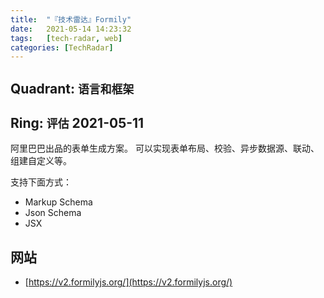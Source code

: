 ```yaml
---
title:  "『技术雷达』Formily"
date:   2021-05-14 14:23:32
tags:   [tech-radar, web]
categories: [TechRadar]
---
```


## Quadrant: `语言和框架`

## Ring: `评估` 2021-05-11

阿里巴巴出品的表单生成方案。 可以实现表单布局、校验、异步数据源、联动、组建自定义等。

支持下面方式：
- Markup Schema
- Json Schema
- JSX

## 网站

- [https://v2.formilyjs.org/](https://v2.formilyjs.org/)
